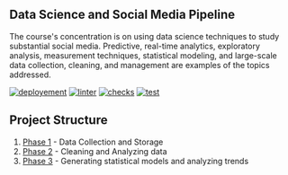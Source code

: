 ## Data Science and Social Media Pipeline

The course's concentration is on using data science techniques to study substantial social media. Predictive, real-time analytics, exploratory analysis, measurement techniques, statistical modeling, and large-scale data collection, cleaning, and management are examples of the topics addressed.

[![deployement](https://img.shields.io/badge/deployment-passing-green)]() [![linter](https://img.shields.io/badge/linter-passing-blue)]() [![checks](https://img.shields.io/badge/checks-pending-yellow)]() [![test](https://img.shields.io/badge/test%20days-120-lightgrey)]()

## Project Structure

1. [Phase 1](https://github.com/hb0313/Data-Science-Pipeline-2022/blob/main/project-1-implementation-the_gladiators/Report%201-Analyzing%20Social%20Trends%20on%20Recession%20conditions.pdf) - Data Collection and Storage
2. [Phase 2](https://github.com/hb0313/Data-Science-Pipeline-2022/blob/main/project-2-implementation-the_gladiators/Report%202-%20Analyzing%20Social%20Trends%20on%20Recession%20conditions.pdf) - Cleaning and Analyzing data
3. [Phase 3](https://github.com/hb0313/Data-Science-Pipeline-2022/blob/main/project-3-implementation-the_gladiators/Report%203-%20Analyzing%20Social%20Trends%20on%20Recession%20conditions.pdf) - Generating statistical models and analyzing trends
